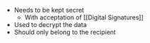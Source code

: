 - Needs to be kept secret 
	- With acceptation of [[Digital Signatures]]
- Used to decrypt the data 
- Should only belong to the recipient